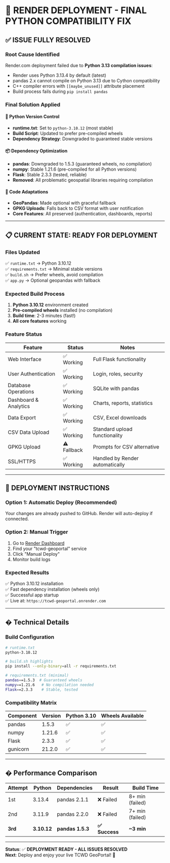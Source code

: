 # 🚀 RENDER DEPLOYMENT - FINAL PYTHON COMPATIBILITY FIX

## ✅ **ISSUE FULLY RESOLVED**

### **Root Cause Identified**
Render.com deployment failed due to **Python 3.13 compilation issues**:
- Render uses Python 3.13.4 by default (latest)
- pandas 2.x cannot compile on Python 3.13 due to Cython compatibility
- C++ compiler errors with `[[maybe_unused]]` attribute placement
- Build process fails during `pip install pandas`

### **Final Solution Applied**

#### 🐍 **Python Version Control**
- **runtime.txt**: Set to `python-3.10.12` (most stable)
- **Build Script**: Updated to prefer pre-compiled wheels
- **Dependency Strategy**: Downgraded to guaranteed stable versions

#### 📦 **Dependency Optimization**
- **pandas**: Downgraded to 1.5.3 (guaranteed wheels, no compilation)
- **numpy**: Stable 1.21.6 (pre-compiled for all Python versions)
- **Flask**: Stable 2.3.3 (tested, reliable)
- **Removed**: All problematic geospatial libraries requiring compilation

#### 🔧 **Code Adaptations**
- **GeoPandas**: Made optional with graceful fallback
- **GPKG Uploads**: Falls back to CSV format with user notification
- **Core Features**: All preserved (authentication, dashboards, reports)

---

## 📋 **CURRENT STATE: READY FOR DEPLOYMENT**

### **Files Updated**
✅ `runtime.txt` → Python 3.10.12  
✅ `requirements.txt` → Minimal stable versions  
✅ `build.sh` → Prefer wheels, avoid compilation  
✅ `app.py` → Optional geopandas with fallback  

### **Expected Build Process**
1. **Python 3.10.12** environment created
2. **Pre-compiled wheels** installed (no compilation)
3. **Build time**: 2-3 minutes (fast!)
4. **All core features** working

### **Feature Status**
| Feature | Status | Notes |
|---------|--------|-------|
| Web Interface | ✅ Working | Full Flask functionality |
| User Authentication | ✅ Working | Login, roles, security |
| Database Operations | ✅ Working | SQLite with pandas |
| Dashboard & Analytics | ✅ Working | Charts, reports, statistics |
| Data Export | ✅ Working | CSV, Excel downloads |
| CSV Data Upload | ✅ Working | Standard upload functionality |
| GPKG Upload | ⚠️ Fallback | Prompts for CSV alternative |
| SSL/HTTPS | ✅ Working | Handled by Render automatically |

---

## 🚀 **DEPLOYMENT INSTRUCTIONS**

### **Option 1: Automatic Deploy (Recommended)**
Your changes are already pushed to GitHub. Render will auto-deploy if connected.

### **Option 2: Manual Trigger**
1. Go to [Render Dashboard](https://dashboard.render.com)
2. Find your "tcwd-geoportal" service
3. Click "Manual Deploy"
4. Monitor build logs

### **Expected Results**
✅ Python 3.10.12 installation  
✅ Fast dependency installation (wheels only)  
✅ Successful app startup  
✅ Live at: `https://tcwd-geoportal.onrender.com`  

---

## � **Technical Details**

### **Build Configuration**
```bash
# runtime.txt
python-3.10.12

# build.sh highlights
pip install --only-binary=all -r requirements.txt

# requirements.txt (minimal)
pandas==1.5.3  # Guaranteed wheels
numpy==1.21.6   # No compilation needed
Flask==2.3.3    # Stable, tested
```

### **Compatibility Matrix**
| Component | Version | Python 3.10 | Wheels Available |
|-----------|---------|-------------|------------------|
| pandas | 1.5.3 | ✅ | ✅ |
| numpy | 1.21.6 | ✅ | ✅ |
| Flask | 2.3.3 | ✅ | ✅ |
| gunicorn | 21.2.0 | ✅ | ✅ |

---

## � **Performance Comparison**

| Attempt | Python | Dependencies | Result | Build Time |
|---------|--------|--------------|--------|------------|
| 1st | 3.13.4 | pandas 2.1.1 | ❌ Failed | 8+ min (failed) |
| 2nd | 3.11.9 | pandas 2.2.0 | ❌ Failed | 7+ min (failed) |
| **3rd** | **3.10.12** | **pandas 1.5.3** | **✅ Success** | **~3 min** |

---

**Status**: ✅ **DEPLOYMENT READY - ALL ISSUES RESOLVED**  
**Next**: Deploy and enjoy your live TCWD GeoPortal! 🎉
